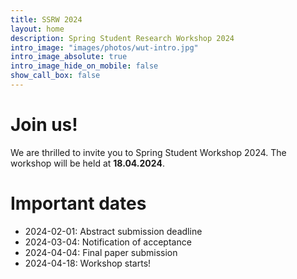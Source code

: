 ```yaml
---
title: SSRW 2024
layout: home
description: Spring Student Research Workshop 2024
intro_image: "images/photos/wut-intro.jpg"
intro_image_absolute: true
intro_image_hide_on_mobile: false
show_call_box: false
---
```


# Join us!

We are thrilled to invite you to Spring Student Workshop 2024. 
The workshop will be held at **18.04.2024**.

# Important dates

* 2024-02-01: Abstract submission deadline
* 2024-03-04: Notification of acceptance
* 2024-04-04: Final paper submission
* 2024-04-18: Workshop starts!

